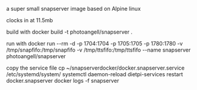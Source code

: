 a super small snapserver image based on Alpine linux

clocks in at 11.5mb

build with
docker build -t photoangell/snapserver .

run with
docker run --rm -d -p 1704:1704 -p 1705:1705 -p 1780:1780 -v /tmp/snapfifo:/tmp/snapfifo -v /tmp/ttsfifo:/tmp/ttsfifo --name snapserver photoangell/snapserver

copy the service file
cp ~/snapserverdocker/docker.snapserver.service /etc/systemd/system/
systemctl daemon-reload 
dietpi-services restart docker.snapserver
docker logs -f snapserver

